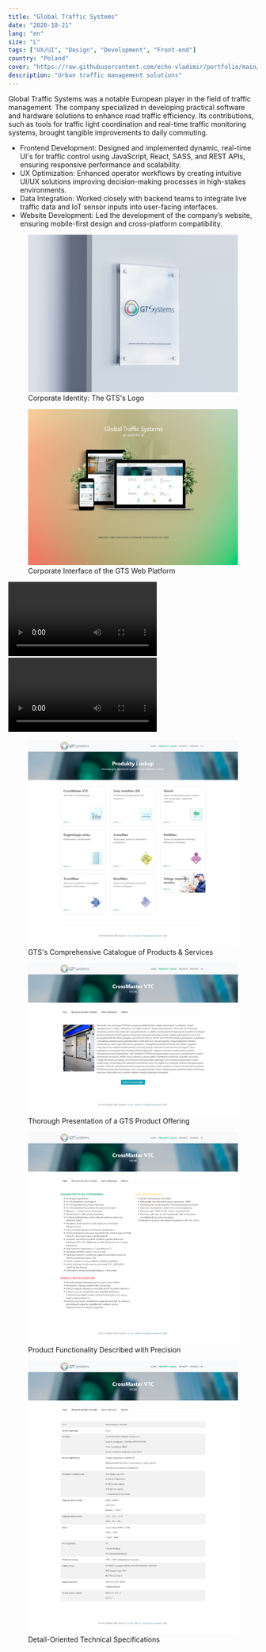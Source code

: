 ```yaml
---
title: "Global Traffic Systems"
date: "2020-10-21"
lang: "en"
size: "L"
tags: ["UX/UI", "Design", "Development", "Front-end"]
country: "Poland"
cover: "https://raw.githubusercontent.com/echo-vladimir/portfolio/main/public/media/gts/Logo.jpg"
description: "Urban traffic management solutions"
---
```


Global Traffic Systems was a notable European player in the field of traffic
management. The company specialized in developing practical software and
hardware solutions to enhance road traffic efficiency. Its contributions, such
as tools for traffic light coordination and real-time traffic monitoring
systems, brought tangible improvements to daily commuting.

- Frontend Development: Designed and implemented dynamic, real-time UI's for traffic control using JavaScript, React, SASS, and REST APIs, ensuring responsive performance and scalability.
- UX Optimization: Enhanced operator workflows by creating intuitive UI/UX solutions improving decision-making processes in high-stakes environments.
- Data Integration: Worked closely with backend teams to integrate live traffic data and IoT sensor inputs into user-facing interfaces.
- Website Development: Led the development of the company’s website, ensuring mobile-first design and cross-platform compatibility.

<figure>
    <img alt="Emblem of Global Traffic Systems" src="https://raw.githubusercontent.com/echo-vladimir/portfolio/main/public/media/gts/Logo.jpg"/>
    <figcaption>Corporate Identity: The GTS's Logo</figcaption>
</figure>
<figure>
    <img alt="GTS Web App Interface" src="https://raw.githubusercontent.com/echo-vladimir/portfolio/main/public/media/gts/shot.png"/>
    <figcaption>Corporate Interface of the GTS Web Platform</figcaption>
</figure>
<video controls="controls">
  <source src="https://raw.githubusercontent.com/echo-vladimir/portfolio/main/public/media/gts/lubin.mp4" type="video/mp4">
</video>
<video controls="controls">
  <source src="https://raw.githubusercontent.com/echo-vladimir/portfolio/main/public/media/gts/2.5min.mp4" type="video/mp4">
</video>
<figure>
    <img alt="Overview of Products & Services" src="https://raw.githubusercontent.com/echo-vladimir/portfolio/main/public/media/gts/GTS-Products.png"/>
    <figcaption>GTS's Comprehensive Catalogue of Products & Services</figcaption>
</figure>
<figure>
    <img alt="Detailed Product Synopsis" src="https://raw.githubusercontent.com/echo-vladimir/portfolio/main/public/media/gts/GTS-Product-1.png"/>
    <figcaption>Thorough Presentation of a GTS Product Offering</figcaption>
</figure>
<figure>
    <img alt="Functional Blueprint" src="https://raw.githubusercontent.com/echo-vladimir/portfolio/main/public/media/gts/GTS-Product-2.png"/>
    <figcaption>Product Functionality Described with Precision</figcaption>
</figure>
<figure>
    <img alt="Technical Configurations" src="https://raw.githubusercontent.com/echo-vladimir/portfolio/main/public/media/gts/GTS-Product-3.png"/>
    <figcaption>Detail-Oriented Technical Specifications</figcaption>
</figure>

